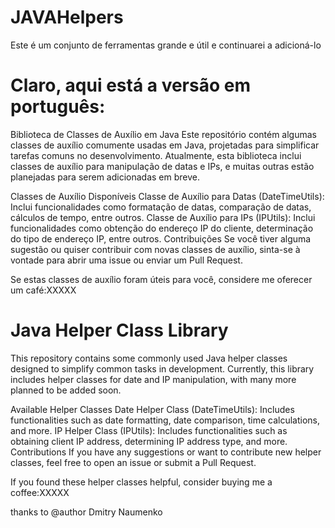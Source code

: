 # JAVAHelpers
Este é um conjunto de ferramentas grande e útil e continuarei a adicioná-lo


# Claro, aqui está a versão em português:

Biblioteca de Classes de Auxílio em Java
Este repositório contém algumas classes de auxílio comumente usadas em Java, projetadas para simplificar tarefas comuns no desenvolvimento. Atualmente, esta biblioteca inclui classes de auxílio para manipulação de datas e IPs, e muitas outras estão planejadas para serem adicionadas em breve.

Classes de Auxílio Disponíveis
Classe de Auxílio para Datas (DateTimeUtils): Inclui funcionalidades como formatação de datas, comparação de datas, cálculos de tempo, entre outros.
Classe de Auxílio para IPs (IPUtils): Inclui funcionalidades como obtenção do endereço IP do cliente, determinação do tipo de endereço IP, entre outros.
Contribuições
Se você tiver alguma sugestão ou quiser contribuir com novas classes de auxílio, sinta-se à vontade para abrir uma issue ou enviar um Pull Request.

Se estas classes de auxílio foram úteis para você, considere me oferecer um café:XXXXX

# Java Helper Class Library
This repository contains some commonly used Java helper classes designed to simplify common tasks in development. Currently, this library includes helper classes for date and IP manipulation, with many more planned to be added soon.

Available Helper Classes
Date Helper Class (DateTimeUtils): Includes functionalities such as date formatting, date comparison, time calculations, and more.
IP Helper Class (IPUtils): Includes functionalities such as obtaining client IP address, determining IP address type, and more.
Contributions
If you have any suggestions or want to contribute new helper classes, feel free to open an issue or submit a Pull Request.

If you found these helper classes helpful, consider buying me a coffee:XXXXX

thanks to @author Dmitry Naumenko




